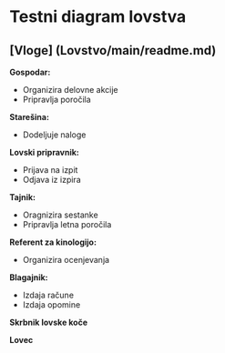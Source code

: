 # Testni diagram lovstva

## [Vloge] (Lovstvo/main/readme.md)
**Gospodar:**
- Organizira delovne akcije
- Pripravlja poročila

**Starešina:**
- Dodeljuje naloge

**Lovski pripravnik:**
- Prijava na izpit
- Odjava iz izpira

**Tajnik:**
- Oragnizira sestanke
- Pripravlja letna poročila

**Referent za kinologijo:**
- Organizira ocenjevanja

**Blagajnik:**
- Izdaja račune
- Izdaja opomine

**Skrbnik lovske koče**

**Lovec**
# 
